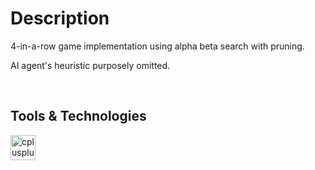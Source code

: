 # Description

4-in-a-row game implementation using alpha beta search with pruning. 

AI agent's heuristic purposely omitted.

<br/>

## Tools & Technologies
<p>
  <a href="https://cplusplus.com/" target="_blank" rel="noreferrer">
    <img
      src="https://cdn.jsdelivr.net/gh/devicons/devicon/icons/cplusplus/cplusplus-plain.svg"
      width="40"
      height="40"
      alt="cplusplus"
    /></a>
</p>
      
